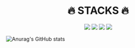 <div align=center><h1>🔥 STACKS 🔥</h1></div>

<div align=center> 
<img src="https://img.shields.io/badge/springboot-6DB33F?style=for-the-badge&logo=springboot&logoColor=white"> <img src="https://img.shields.io/badge/mysql-4479A1?style=for-the-badge&logo=mysql&logoColor=white"> <img src="https://img.shields.io/badge/java-007396?style=for-the-badge&logo=java&logoColor=white"> <img src="https://img.shields.io/badge/cplusplus-00599C?style=for-the-badge&logo=cplusplus&logoColor=white"> 
<br>
  
</div>




![Anurag's GitHub stats](https://github-readme-stats.vercel.app/api?username=Kiltae&show_icons=true&theme=radical)




<!--
**KilTae/KilTae** is a ✨ _special_ ✨ repository because its `README.md` (this file) appears on your GitHub profile.

Here are some ideas to get you started:

- 🔭 I’m currently working on ...
- 🌱 I’m currently learning ...
- 👯 I’m looking to collaborate on ...
- 🤔 I’m looking for help with ...
- 💬 Ask me about ...
- 📫 How to reach me: ...
- 😄 Pronouns: ...
- ⚡ Fun fact: ...
-->
